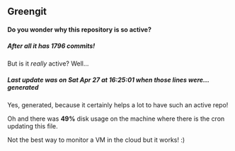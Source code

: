 ## Greengit

#### Do you wonder why this repository is so active?

##### After all it has 1796 commits!

But is it *really* active? Well...

##### Last update was on Sat Apr 27 at 16:25:01 when those lines were... generated

Yes, generated, because it certainly helps a lot to have such an active repo!

Oh and there was **49%** disk usage on the machine
where there is the cron updating this file.

Not the best way to monitor a VM in the cloud but it works! :)
